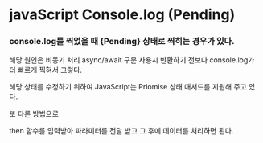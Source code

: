 # javaScript Console.log (Pending)

### console.log를 찍었을 때 {Pending} 상태로 찍히는 경우가 있다.

해당 원인은  비동기 처리 async/await 구문 사용시 반환하기 전보다 console.log가 더 빠르게 찍혀서 그렇다.

해당 상태를 수정하기 위하여  JavaScript는 Priomise 상태 매서드를 지원해 주고 있다. 

또 다른 방법으로 

then 함수를 입력받아 파라미터를 전달 받고 그 후에 데이터를 처리하면 된다.